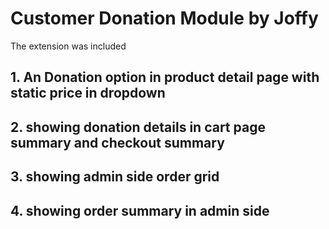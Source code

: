 # Customer Donation Module by Joffy
 
The extension was included 

## 1. An Donation option in product detail page with static price in dropdown

## 2. showing donation details in cart page summary and checkout summary

## 3. showing admin side order grid 

## 4. showing order summary in admin side



